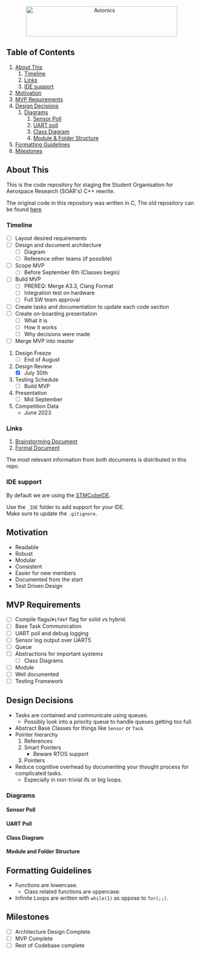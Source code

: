 <div align="center">
<img alt="Avionics" src="https://user-images.githubusercontent.com/78698227/185337251-e8da5b86-772f-4e64-9f8b-6669e7fdacce.png" width="400" height="80"/>
</div>


## Table of Contents

1. [About This](#about-us)
    1. [Timeline](#timeline)
    2. [Links](#links)
    3. [IDE support](#ide-support)
2. [Motivation](#motivation)
3. [MVP Requirements](#mvp-requirements)
4. [Design Decisions](#design-decisions)
    1. [Diagrams](#diagrams)
        1. [Sensor Poll](#sensor-poll)
        2. [UART poll](#uart-poll)
        3. [Class Diagram](#class-diagram)
        4. [Module & Folder Structure](#module-and-folder-structure)
5. [Formatting Guidelines](#formatting-guidelines)
6. [Milestones](#milestones)

## About This

This is the code repository for staging the
Student Organisation for Aerospace Research (SOAR's) C++ rewrite.

The original code in this repository was written in C,
The old repository can be found [here](https://github.com/StudentOrganisationForAerospaceResearch/AvionicsSoftware).

### Timeline

- [ ] Layout desired requirements
- [ ] Design and document architecture
  - [ ] Diagram
  - [ ] Reference other teams (if possible)
- [ ] Scope MVP
  - [ ] Before September 6th (Classes begin)
- [ ] Build MVP
  - [ ] PREREQ: Merge A3.3, Clang Format
  - [ ] Integration test on hardware
  - [ ] Full SW team approval
- [ ] Create tasks and documentation to update each code section
- [ ] Create on-boarding presentation
  - [ ] What it is
  - [ ] How it works
  - [ ] Why decisions were made
- [ ] Merge MVP into master

1. Design Freeze
    - [ ] End of August
2. Design Review
    - [x] July 30th
3. Testing Schedule
    - [ ] Build MVP
4. Presentation
    - [ ] Mid September
5. Competition Data
    - June 2023

### Links

1. [Brainstorming Document](https://docs.google.com/document/d/19tSGNcbYLIuioOCkpJu3X-sNt-DKgJVUJyrzreMyuKA/edit)
2. [Formal Document](https://docs.google.com/document/d/1YyJIRSh0NKUMdpxNTZI0eOd3DQ4soUk3D-bQbSyjYyE/edit?usp=sharing )

The most relevant information from both documents is distributed in
this repo.

### IDE support

By default we are using the [STMCubeIDE](https://www.st.com/en/development-tools/stm32cubeide.html#get-software).

Use the `_IDE` folder to add support for your IDE.\
Make sure to update the `.gitignore`.

## Motivation

- Readable
- Robust
- Modular
- Consistent
- Easier for new members
- Documented from the start
- Test Driven Design

## MVP Requirements

- [ ] Compile flags/`#ifdef` flag for solid vs hybrid.
- [ ] Base Task Communication
- [ ] UART poll and debug logging
- [ ] Sensor log output over UART5
- [ ] Queue
- [ ] Abstractions for important systems
  - [ ] Class Diagrams
- [ ] Module
- [ ] Well documented
- [ ] Testing Framework

## Design Decisions

- Tasks are contained and communicate using queues.
  - Possibly look into a priority queue to handle queues getting too
      full.
- Abstract Base Classes for things like `Sensor` or `Task`.
- Pointer hierarchy
    1. References
    2. Smart Pointers
        - Beware RTOS support
    3. Pointers
- Reduce cognitive overhead by documenting your thought process
  for complicated tasks.
  - Especially in non-trivial ifs or big loops.

### Diagrams

#### Sensor Poll

#### UART Poll

#### Class Diagram

#### Module and Folder Structure

## Formatting Guidelines

- Functions are lowercase.
  - Class related functions are uppercase.
- Infinite Loops are written with `while(1)`
  as oppose to `for(;;)`.

## Milestones

- [ ] Architecture Design Complete
- [ ] MVP Complete
- [ ] Rest of Codebase complete
